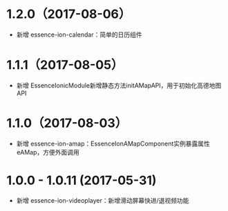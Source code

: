 # 1.2.0（2017-08-06）

- 新增 essence-ion-calendar：简单的日历组件

# 1.1.1（2017-08-05）

- 新增 EssenceIonicModule新增静态方法initAMapAPI，用于初始化高德地图API

# 1.1.0（2017-08-03）

- 新增 essence-ion-amap：EssenceIonAMapComponent实例暴露属性eAMap，方便外面调用

# 1.0.0 - 1.0.11 (2017-05-31)

- 新增 essence-ion-videoplayer：新增滑动屏幕快进/退视频功能
